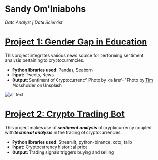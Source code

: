 # Sandy Om'Iniabohs
*Data Analyst | Data Scientist*

# [Project 1: Gender Gap in Education](https://github.com/Tech4Dev-Bootcamp/Nov-21-Gender_Equality/blob/0e125ff723a540e28c60fecb4bbf21c32851d5f7/GROUP_3_COHORT_DSAI_PROJECT%20(1)%20(1).ipynb)

This project integrates various news source for performing sentiment analysis pertaining to cryptocurrencies.
* **Python libraries used:** Pandas, Seaborn
* **Input:** Tweets, News
* **Output:** Sentiment of CryptocurrencY
Photo by 
 <a href="Photo by <a href="https://unsplash.com/@timmossholder?utm_source=unsplash&utm_medium=referral&utm_content=creditCopyText">Tim Mossholder</a> on <a href="https://unsplash.com/s/photos/gender-equality?utm_source=unsplash&utm_medium=referral&utm_content=creditCopyText">Unsplash</a>
 
 
![alt text](tim-mossholder-UcUROHSJfRA-unsplash.jpg)

# [Project 2: Crypto Trading Bot](http://youtube.com/dataprofessor)

This project makes use of ***sentiment analysis*** of cryptocurrency coupled with ***technical analysis*** in the trading of cryptocurrencies.
* **Python libraries used:** Streamlit, python-binance, cctx, talib
* **Input:** Cryptocurrency historical price
* **Output:** Trading signals triggers buying and selling
